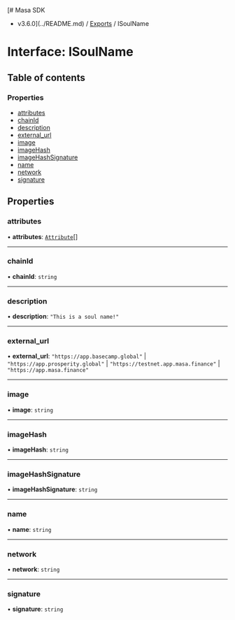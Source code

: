 [# Masa SDK
 - v3.6.0](../README.md) / [Exports](../modules.md) / ISoulName

# Interface: ISoulName

## Table of contents

### Properties

- [attributes](ISoulName.md#attributes)
- [chainId](ISoulName.md#chainid)
- [description](ISoulName.md#description)
- [external\_url](ISoulName.md#external_url)
- [image](ISoulName.md#image)
- [imageHash](ISoulName.md#imagehash)
- [imageHashSignature](ISoulName.md#imagehashsignature)
- [name](ISoulName.md#name)
- [network](ISoulName.md#network)
- [signature](ISoulName.md#signature)

## Properties

### attributes

• **attributes**: [`Attribute`](Attribute.md)[]

___

### chainId

• **chainId**: `string`

___

### description

• **description**: ``"This is a soul name!"``

___

### external\_url

• **external\_url**: ``"https://app.basecamp.global"`` \| ``"https://app.prosperity.global"`` \| ``"https://testnet.app.masa.finance"`` \| ``"https://app.masa.finance"``

___

### image

• **image**: `string`

___

### imageHash

• **imageHash**: `string`

___

### imageHashSignature

• **imageHashSignature**: `string`

___

### name

• **name**: `string`

___

### network

• **network**: `string`

___

### signature

• **signature**: `string`
